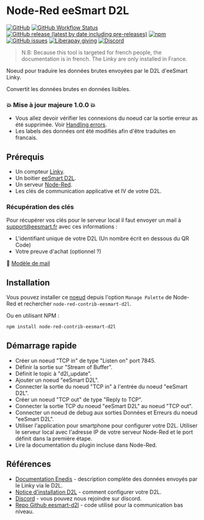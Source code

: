 # Node-Red eeSmart D2L
[![GitHub](https://img.shields.io/github/license/zehir/node-red-contrib-eesmart-d2l)](https://github.com/Zehir/node-red-contrib-eesmart-d2l/blob/main/LICENSE)
[![GitHub Workflow Status](https://img.shields.io/github/workflow/status/Zehir/node-red-contrib-eesmart-d2l/NPM%20Publish)](https://github.com/Zehir/node-red-contrib-eesmart-d2l/actions)
[![GitHub release (latest by date including pre-releases)](https://img.shields.io/github/v/release/zehir/node-red-contrib-eesmart-d2l?include_prereleases&label=github&sort=semver)](https://github.com/Zehir/node-red-contrib-eesmart-d2l/releases)
[![npm](https://img.shields.io/npm/v/node-red-contrib-eesmart-d2l)](https://www.npmjs.com/package/node-red-contrib-eesmart-d2l)
[![GitHub issues](https://img.shields.io/github/issues/Zehir/node-red-contrib-eesmart-d2l)](https://github.com/Zehir/node-red-contrib-eesmart-d2l/issues)
[![Liberapay giving](https://img.shields.io/liberapay/gives/Zehir)](https://liberapay.com/Zehir)
[![Discord](https://img.shields.io/discord/779386253912047647?label=discord)](https://discord.gg/qTd363NKeu)

>N.B: Because this tool is targeted for french people, the documentation is in french. The Linky are only installed in France.

Noeud pour traduire les données brutes envoyées par le D2L d'eeSmart Linky.

Convertit les données brutes en données lisibles.

### :boom: Mise à jour majeure 1.0.0 :boom:
 - Vous allez devoir vérifier les connexions du noeud car la sortie erreur as été supprimée. Voir [Handling errors](https://nodered.org/docs/user-guide/handling-errors).
 - Les labels des données ont été modifiés afin d'être traduites en francais.

## Prérequis
- Un compteur [Linky](https://www.enedis.fr/linky-compteur-communicant).
- Un boitier [eeSmart D2L](http://eesmart.fr/modulesd2l/erl-wifi-compteur-linky/).
- Un serveur [Node-Red](https://nodered.org/).
- Les clés de communication applicative et IV de votre D2L.

### Récupération des clés
Pour récupérer vos clés pour le serveur local il faut envoyer un mail à [support@eesmart.fr](mailto:support@eesmart.fr) avec ces informations :
- L'identifiant unique de votre D2L (Un nombre écrit en dessous du QR Code)
- Votre preuve d'achat (optionnel ?)

:memo: [Modèle de mail](mailto:support@eesmart.fr?subject=Demande%20des%20cl%C3%A9s%20pour%20la%20configuration%20d'un%20serveur%20local&body=Bonjour%2CJ'aimerais%20recevoir%20mes%20cl%C3%A9s%20pour%20configurer%20un%20serveur%20local%20pour%20mon%20D2L.Sont%20identifiant%20unique%20est%20%3A%20XXXXXXXXXXXXJe%20l'ai%20achet%C3%A9%20sur%20XXXXXXXXXXX%2C%20vous%20trouverez%20ci-joint%20la%20facture.Cordialement%2C%20XXXXX)

## Installation
Vous pouvez installer ce [noeud](https://flows.nodered.org/node/node-red-contrib-eesmart-d2l) depuis l'option `Manage Palette` de Node-Red et rechercher `node-red-contrib-eesmart-d2l`. 

Ou en utilisant NPM :
```bash
npm install node-red-contrib-eesmart-d2l
```

## Démarrage rapide
- Créer un noeud "TCP in" de type "Listen on" port 7845.
- Définir la sortie sur "Stream of Buffer".
- Définit le topic à "d2l_update".
- Ajouter un noeud "eeSmart D2L".
- Connecter la sortie du noeud "TCP in" à l'entrée du noeud "eeSmart D2L".
- Créer un noeud "TCP out" de type "Reply to TCP".
- Connecter la sortie TCP du noeud "eeSmart D2L" au noeud "TCP out".
- Connecter un noeud de debug aux sorties Données et Erreurs du noeud "eeSmart D2L".
- Utiliser l'application pour smartphone pour configurer votre D2L. Utiliser le serveur local avec l'adresse IP de votre serveur Node-Red et le port définit dans la première étape.
- Lire la documentation du plugin incluse dans Node-Red.

## Références
- [Documentation Enedis](https://www.enedis.fr/sites/default/files/Enedis-NOI-CPT_54E.pdf) - description complète des données envoyés par le Linky via le D2L.
- [Notice d'installation D2L](http://eesmart.fr/wp-content/uploads/eeSmart-D2L-Notice-dinstallation.pdf) - comment configurer votre D2L.
- [Discord](https://discord.gg/qTd363NKeu) - vous pouvez nous rejoindre sur discord.
- [Repo Github eesmart-d2l](https://github.com/Zehir/eesmart-d2l) - code utilisé pour la communication bas niveau.
